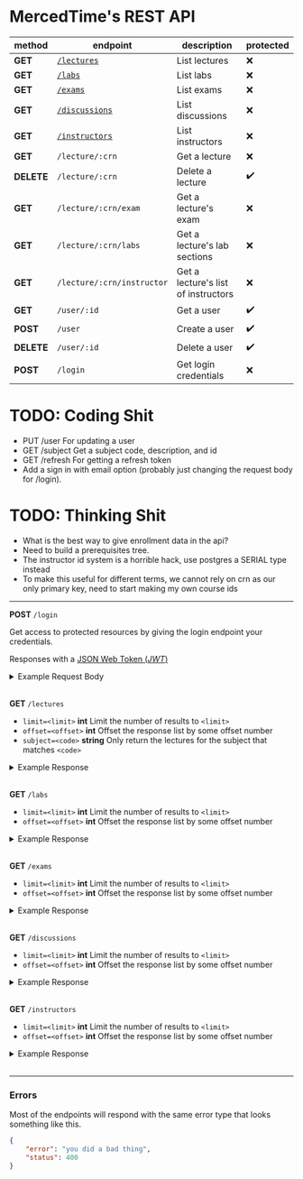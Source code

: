 # MercedTime's REST API

| method     | endpoint                   | description                         | protected |
| ------     | --------                   | -----------                         | --------- |
| **GET**    | [`/lectures`](#list-lectures)                | List lectures                       | ❌ |
| **GET**    | [`/labs`](#list-labs)                    | List labs                           | ❌ |
| **GET**    | [`/exams`](#list-exams)                   | List exams                          | ❌ |
| **GET**    | [`/discussions`](#list-discussions)             | List discussions                    | ❌ |
| **GET**    | [`/instructors`](#list-instructors)             | List instructors                    | ❌ |
| **GET**    | `/lecture/:crn`            | Get a lecture                       | ❌ |
| **DELETE** | `/lecture/:crn`            | Delete a lecture                    | ✔️ |
| **GET**    | `/lecture/:crn/exam`       | Get a lecture's exam                | ❌ |
| **GET**    | `/lecture/:crn/labs`       | Get a lecture's lab sections        | ❌ |
| **GET**    | `/lecture/:crn/instructor` | Get a lecture's list of instructors | ❌ |
| **GET**    | `/user/:id`                | Get a user                          | ✔️ |
| **POST**   | `/user`                    | Create a user                       | ✔️ |
| **DELETE** | `/user/:id`                | Delete a user                       | ✔️ |
| **POST**   | `/login`                   | Get login credentials               | ❌ |

# TODO: Coding Shit

- PUT /user For updating a user
- GET /subject Get a subject code, description, and id
- GET /refresh For getting a refresh token
- Add a sign in with email option (probably just changing the request body for /login).

# TODO: Thinking Shit

- What is the best way to give enrollment data in the api?
- Need to build a prerequisites tree.
- The instructor id system is a horrible hack, use postgres a SERIAL type instead
- To make this useful for different terms, we cannot rely on crn as our only primary key, need to start making my own course ids

---

**POST** `/login`
<a name="login"></a>

Get access to protected resources by giving the login endpoint your credentials.

Responses with a [JSON Web Token (_JWT_)](https://jwt.io/)

<details>
  <summary>Example Request Body</summary>

```json
{
    "username": "my username",
    "password": "*R(Py*(P*F$JIjF:EJ"
}
```

</details><br>

**GET** `/lectures`
<a name="list-lectures"></a>

- `limit=<limit>` __int__ Limit the number of results to `<limit>`
- `offset=<offset>` __int__ Offset the response list by some offset number
- `subject=<code>` __string__ Only return the lectures for the subject that matches `<code>`

<details>
<summary>Example Response</summary>

```json
{}
```

</details><br>

**GET** `/labs`
<a name="list-labs"></a>

- `limit=<limit>` __int__ Limit the number of results to `<limit>`
- `offset=<offset>` __int__ Offset the response list by some offset number

<details>
<summary>Example Response</summary>

```json
{}
```

</details><br>

**GET** `/exams`
<a name="list-exams"></a>

- `limit=<limit>` __int__ Limit the number of results to `<limit>`
- `offset=<offset>` __int__ Offset the response list by some offset number

<details>
<summary>Example Response</summary>

```json
{}
```

</details><br>

**GET** `/discussions`
<a name="list-discussions"></a>

- `limit=<limit>` __int__ Limit the number of results to `<limit>`
- `offset=<offset>` __int__ Offset the response list by some offset number

<details>
<summary>Example Response</summary>

```json
{}
```

</details><br>

**GET** `/instructors`
<a name="list-instructors"></a>

- `limit=<limit>` __int__ Limit the number of results to `<limit>`
- `offset=<offset>` __int__ Offset the response list by some offset number

<details>
<summary>Example Response</summary>

```json
{}
```

</details><br>

---

### Errors

Most of the endpoints will respond with the same error type that looks something like this.

```json
{
    "error": "you did a bad thing",
    "status": 400
}
```
